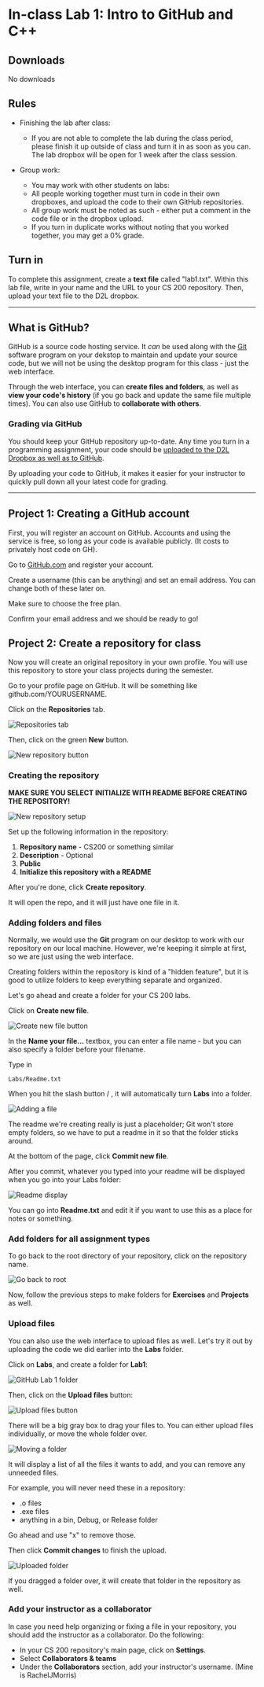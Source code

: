 # In-class Lab 1: Intro to GitHub and C++

## Downloads

No downloads

## Rules

* Finishing the lab after class:
   * If you are not able to complete the lab during the class period, please finish it up outside of class and turn it in as soon as you can. The lab dropbox will be open for 1 week after the class session.

* Group work:
   * You may work with other students on labs:
   * All people working together must turn in code in their own dropboxes, and upload the code to their own GitHub repositories.
   * All group work must be noted as such - either put a comment in the code file or in the dropbox upload.
   * If you turn in duplicate works without noting that you worked together, you may get a 0% grade.
   
## Turn in

To complete this assignment, create a **text file** called "lab1.txt". Within this lab file, write in your name and the URL to your CS 200 repository. Then, upload your text file to the D2L dropbox.

---

## What is GitHub?

GitHub is a source code hosting service. It *can* be used along with the [Git](https://git-scm.com/) software program on your dekstop to maintain and update your source code, but we will not be using the desktop program for this class - just the web interface.

Through the web interface, you can **create files and folders**, as well as **view your code's history** (if you go back and update the same file multiple times). You can also use GitHub to **collaborate with others**.

### Grading via GitHub

You should keep your GitHub repository up-to-date. Any time you turn in a programming assignment, your code should be [uploaded to the D2L Dropbox as well as to GitHub](https://github.com/Rachels-Courses/Course-Common-Files/blob/master/How-to/Turning%20in%20source%20code.md).

By uploading your code to GitHub, it makes it easier for your instructor to quickly pull down all your latest code for grading.
  
---

## Project 1: Creating a GitHub account

First, you will register an account on GitHub.
Accounts and using the service is free, so long as your code is
available publicly. (It costs to privately host code on GH).

Go to [GitHub.com](https://github.com/) and register your account.

Create a username (this can be anything) and set an email address.
You can change both of these later on.

Make sure to choose the free plan.

Confirm your email address and we should be ready to go!

## Project 2: Create a repository for class

Now you will create an original repository in your own profile. You will use this repository
to store your class projects during the semester.

Go to your profile page on GitHub. It will be something like github.com/YOURUSERNAME.

Click on the **Repositories** tab.

![Repositories tab](images/github-repositories.png)

Then, click on the green **New** button.

![New repository button](images/github-newrepo.png)

### Creating the repository

**MAKE SURE YOU SELECT INITIALIZE WITH README BEFORE CREATING THE REPOSITORY!**

![New repository setup](images/github-newrepo2.png)

Set up the following information in the repository:

1. **Repository name** - CS200 or something similar
2. **Description** - Optional
3. **Public**
4. **Initialize this repository with a README**

After you're done, click **Create repository**.

It will open the repo, and it will just have one file in it.

### Adding folders and files

Normally, we would use the **Git** program on our desktop to work with our repository
on our local machine. However, we're keeping it simple at first, so we are just using 
the web interface.

Creating folders within the repository is kind of a "hidden feature",
but it is good to utilize folders to keep everything separate and organized.

Let's go ahead and create a folder for your CS 200 labs.

Click on **Create new file**.

![Create new file button](images/github-createnewfile.png)

In the **Name your file...** textbox, you can enter a file name -
but you can also specify a folder before your filename.

Type in

    Labs/Readme.txt
    
When you hit the slash button / , it will automatically turn **Labs** into a folder.

![Adding a file](images/github-folderadding.png)

The readme we're creating really is just a placeholder; Git won't store
empty folders, so we have to put a readme in it so that the folder sticks around.

At the bottom of the page, click **Commit new file**.

After you commit, whatever you typed into your readme will be displayed when
you go into your Labs folder:

![Readme display](images/github-readme.png)

You can go into **Readme.txt** and edit it if you want to use this as a place
for notes or something.

### Add folders for all assignment types

To go back to the root directory of your repository, click on the repository name.

![Go back to root](images/github-goback.png)

Now, follow the previous steps to make folders for **Exercises** and **Projects** as well.

### Upload files

You can also use the web interface to upload files as well. Let's try it out
by uploading the code we did earlier into the **Labs** folder.

Click on **Labs**, and create a folder for **Lab1**:

![GitHub Lab 1 folder](images/github-lab1files.png)

Then, click on the **Upload files** button:

![Upload files button](images/github-uploadfiles.png)

There will be a big gray box to drag your files to. You can either upload
files individually, or move the whole folder over.

![Moving a folder](images/github-clickanddrag.png)

It will display a list of all the files it wants to add, and you can remove
any unneeded files.

For example, you will never need these in a repository:

* .o files
* .exe files
* anything in a bin, Debug, or Release folder

Go ahead and use "x" to remove those.

Then click **Commit changes** to finish the upload.

![Uploaded folder](images/github-uploadedfolder.png)

If you dragged a folder over, it will create that folder in the repository as well.

### Add your instructor as a collaborator

In case you need help organizing or fixing a file in your repository, you should add the instructor as a collaborator. Do the following:

* In your CS 200 repository's main page, click on **Settings**.
* Select **Collaborators & teams** 
* Under the **Collaborators** section, add your instructor's username. (Mine is RachelJMorris)
